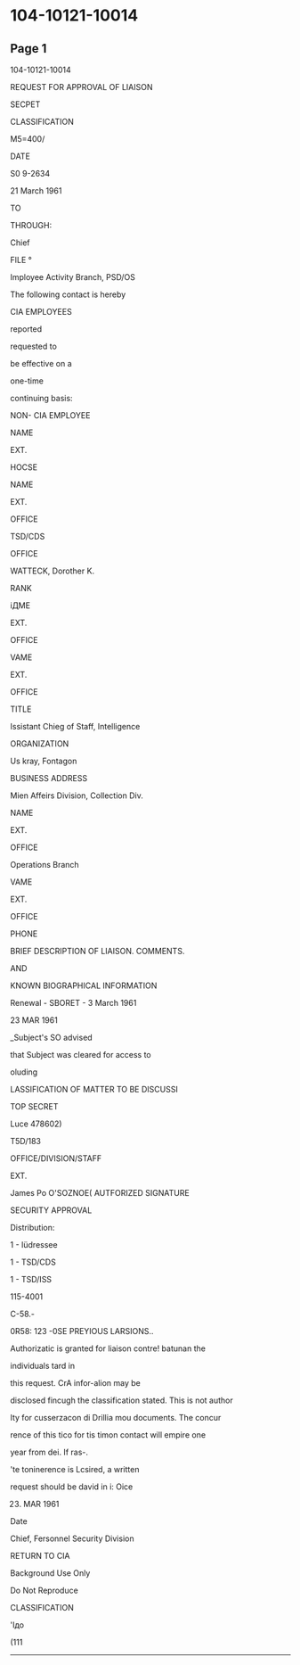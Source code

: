 # 104-10121-10014

## Page 1

104-10121-10014

REQUEST FOR APPROVAL OF LIAISON

SECPET

CLASSIFICATION

M5=400/

DATE

S0 9-2634

21 March 1961

TO

THROUGH:

Chief

FILE °

Imployee Activity Branch, PSD/OS

The following contact is hereby

CIA EMPLOYEES

reported

requested to

be effective on a

one-time

continuing basis:

NON- CIA EMPLOYEE

NAME

EXT.

HOCSE

NAME

EXT.

OFFICE

TSD/CDS

OFFICE

WATTECK, Dorother K.

RANK

іДМЕ

EXT.

OFFICE

VAME

EXT.

OFFICE

TITLE

Issistant Chieg of Staff, Intelligence

ORGANIZATION

Us kray, Fontagon

BUSINESS ADDRESS

Mien Affeirs Division, Collection Div.

NAME

EXT.

OFFICE

Operations Branch

VAME

EXT.

OFFICE

PHONE

BRIEF DESCRIPTION OF LIAISON. COMMENTS.

AND

KNOWN BIOGRAPHICAL INFORMATION

Renewal - SBORET - 3 March 1961

23 MAR 1961

_Subject's SO advised

that Subject was cleared for access to

oluding

LASSIFICATION OF MATTER TO BE DISCUSSI

TOP SECRET

Luce 478602)

T5D/183

OFFICE/DIVISION/STAFF

EXT.

James Po O'SOZNOE( AUTFORIZED SIGNATURE

SECURITY APPROVAL

Distribution:

1 - Iüdressee

1 - TSD/CDS

1 - TSD/ISS

115-4001

C-58.-

0R58: 123 -0SE PREYIOUS LARSIONS..

Authorizatic is granted for liaison contre! batunan the

individuals tard in

this request. CrA infor-alion may be

disclosed fincugh the classification stated. This is not author

Ity for cusserzacon di Drillia mou documents. The concur

rence of this tico for tis timon contact will empire one

year from dei. If ras-.

'te toninerence is Lcsired, a written

request should be david in i: Oice

23. MAR 1961

Date

Chief, Fersonnel Security Division

RETURN TO CIA

Background Use Only

Do Not Reproduce

CLASSIFICATION

'Ідо

(111

---

